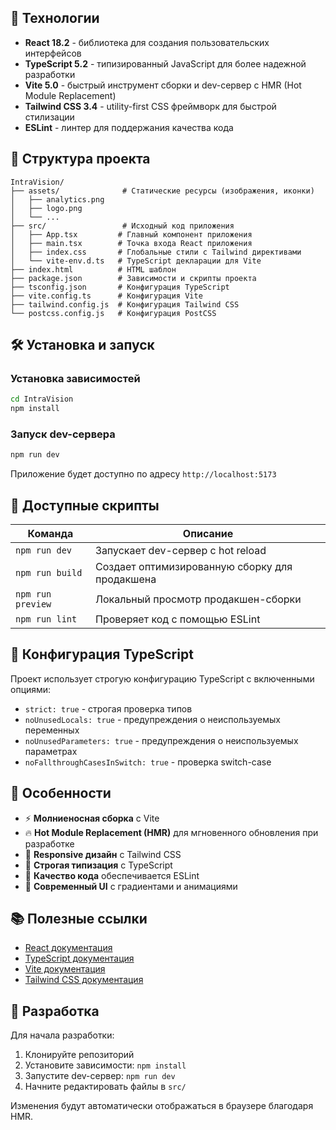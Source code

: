 ## 🚀 Технологии

-   **React 18.2** - библиотека для создания пользовательских интерфейсов
-   **TypeScript 5.2** - типизированный JavaScript для более надежной разработки
-   **Vite 5.0** - быстрый инструмент сборки и dev-сервер с HMR (Hot Module Replacement)
-   **Tailwind CSS 3.4** - utility-first CSS фреймворк для быстрой стилизации
-   **ESLint** - линтер для поддержания качества кода

## 📁 Структура проекта

```
IntraVision/
├── assets/              # Статические ресурсы (изображения, иконки)
│   ├── analytics.png
│   ├── logo.png
│   └── ...
├── src/                 # Исходный код приложения
│   ├── App.tsx         # Главный компонент приложения
│   ├── main.tsx        # Точка входа React приложения
│   ├── index.css       # Глобальные стили с Tailwind директивами
│   └── vite-env.d.ts   # TypeScript декларации для Vite
├── index.html          # HTML шаблон
├── package.json        # Зависимости и скрипты проекта
├── tsconfig.json       # Конфигурация TypeScript
├── vite.config.ts      # Конфигурация Vite
├── tailwind.config.js  # Конфигурация Tailwind CSS
└── postcss.config.js   # Конфигурация PostCSS
```

## 🛠️ Установка и запуск

### Установка зависимостей

```bash
cd IntraVision
npm install
```

### Запуск dev-сервера

```bash
npm run dev
```

Приложение будет доступно по адресу `http://localhost:5173`

## 📝 Доступные скрипты

| Команда           | Описание                                       |
| ----------------- | ---------------------------------------------- |
| `npm run dev`     | Запускает dev-сервер с hot reload              |
| `npm run build`   | Создает оптимизированную сборку для продакшена |
| `npm run preview` | Локальный просмотр продакшен-сборки            |
| `npm run lint`    | Проверяет код с помощью ESLint                 |

## 🔧 Конфигурация TypeScript

Проект использует строгую конфигурацию TypeScript с включенными опциями:

-   `strict: true` - строгая проверка типов
-   `noUnusedLocals: true` - предупреждения о неиспользуемых переменных
-   `noUnusedParameters: true` - предупреждения о неиспользуемых параметрах
-   `noFallthroughCasesInSwitch: true` - проверка switch-case

## 🚀 Особенности

-   ⚡ **Молниеносная сборка** с Vite
-   🔥 **Hot Module Replacement (HMR)** для мгновенного обновления при разработке
-   📱 **Responsive дизайн** с Tailwind CSS
-   🎯 **Строгая типизация** с TypeScript
-   🧹 **Качество кода** обеспечивается ESLint
-   🎨 **Современный UI** с градиентами и анимациями

## 📚 Полезные ссылки

-   [React документация](https://react.dev/)
-   [TypeScript документация](https://www.typescriptlang.org/)
-   [Vite документация](https://vitejs.dev/)
-   [Tailwind CSS документация](https://tailwindcss.com/)

## 🤝 Разработка

Для начала разработки:

1. Клонируйте репозиторий
2. Установите зависимости: `npm install`
3. Запустите dev-сервер: `npm run dev`
4. Начните редактировать файлы в `src/`

Изменения будут автоматически отображаться в браузере благодаря HMR.
